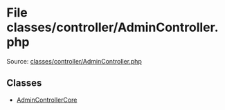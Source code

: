 File classes/controller/AdminController.php
=========

Source: [classes/controller/AdminController.php](https://github.com/PrestaShop/PrestaShop/blob/1.6.0.10/classes/controller/AdminController.php)


Classes
-------

* [AdminControllerCore](class.AdminControllerCore.md)


